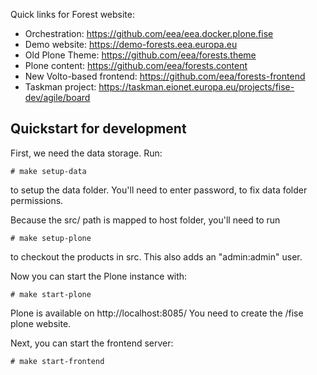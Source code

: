 Quick links for Forest website:

- Orchestration: https://github.com/eea/eea.docker.plone.fise
- Demo website: https://demo-forests.eea.europa.eu
- Old Plone Theme: https://github.com/eea/forests.theme
- Plone content: https://github.com/eea/forests.content
- New Volto-based frontend: https://github.com/eea/forests-frontend
- Taskman project: https://taskman.eionet.europa.eu/projects/fise-dev/agile/board

## Quickstart for development

First, we need the data storage. Run:

```
# make setup-data
```

to setup the data folder. You'll need to enter password, to fix data folder
permissions.

Because the src/ path is mapped to host folder, you'll need to run

```
# make setup-plone
```

to checkout the products in src. This also adds an "admin:admin" user.

Now you can start the Plone instance with:

```
# make start-plone
```

Plone is available on http://localhost:8085/ You need to create the /fise
plone website.

Next, you can start the frontend server:

```
# make start-frontend
```
